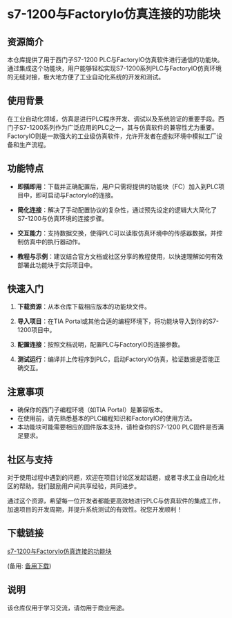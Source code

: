 # s7-1200与FactoryIo仿真连接的功能块

## 资源简介

本仓库提供了用于西门子S7-1200 PLC与FactoryIO仿真软件进行通信的功能块。通过集成这个功能块，用户能够轻松实现S7-1200系列PLC与FactoryIO仿真环境的无缝对接，极大地方便了工业自动化系统的开发和测试。

## 使用背景

在工业自动化领域，仿真是进行PLC程序开发、调试以及系统验证的重要手段。西门子S7-1200系列作为广泛应用的PLC之一，其与仿真软件的兼容性尤为重要。FactoryIO则是一款强大的工业级仿真软件，允许开发者在虚拟环境中模拟工厂设备和生产流程。

## 功能特点

- **即插即用**：下载并正确配置后，用户只需将提供的功能块（FC）加入到PLC项目中，即可启动与FactoryIo的连接。
  
- **简化连接**：解决了手动配置协议的复杂性，通过预先设定的逻辑大大简化了S7-1200与仿真环境的连接步骤。
  
- **交互能力**：支持数据交换，使得PLC可以读取仿真环境中的传感器数据，并控制仿真中的执行器动作。
  
- **教程与示例**：建议结合官方文档或社区分享的教程使用，以快速理解如何有效部署此功能块于实际项目中。

## 快速入门

1. **下载资源**：从本仓库下载相应版本的功能块文件。
   
2. **导入项目**：在TIA Portal或其他合适的编程环境下，将功能块导入到你的S7-1200项目中。
   
3. **配置连接**：按照文档说明，配置PLC与FactoryIO的连接参数。
   
4. **测试运行**：编译并上传程序到PLC，启动FactoryIO仿真，验证数据是否能正确交互。

## 注意事项

- 确保你的西门子编程环境（如TIA Portal）是兼容版本。
- 在使用前，请先熟悉基本的PLC编程知识和FactoryIO的使用方法。
- 本功能块可能需要相应的固件版本支持，请检查你的S7-1200 PLC固件是否满足要求。

## 社区与支持

对于使用过程中遇到的问题，欢迎在项目讨论区发起话题，或者寻求工业自动化社区的帮助。我们鼓励用户间共享经验，共同进步。

通过这个资源，希望每一位开发者都能更高效地进行PLC与仿真软件的集成工作，加速项目的开发周期，并提升系统测试的有效性。祝您开发顺利！

## 下载链接
[s7-1200与FactoryIo仿真连接的功能块](https://pan.quark.cn/s/63727c2714db) 

(备用: [备用下载](https://pan.baidu.com/s/1teCbf3vj20hoCnCw_2pBDw?pwd=1234))

## 说明

该仓库仅用于学习交流，请勿用于商业用途。
